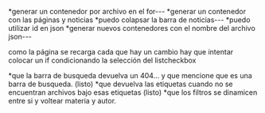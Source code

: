*generar un contenedor por archivo en el for---
*generar un contenedor con las páginas y noticias
    *puedo colapsar la barra de noticias---
*puedo utilizar id en json
*generar nuevos contenedores con el nombre del archivo json---

como la página se recarga cada que hay un cambio hay que intentar colocar un if condicionando la selección del listcheckbox

*que la barra de busqueda devuelva un 404... y que mencione que es una barra de busqueda. (listo)
*que devuelva las etiquetas cuando no se encuentran archivos bajo esas etiquetas (listo)
*que los filtros se dinamicen entre si y voltear materia y autor.